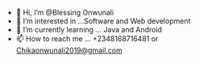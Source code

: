 - 👋 Hi, I’m @Blessing Onwunali
- 👀 I’m interested in ...Software and Web development
- 🌱 I’m currently learning ... Java and Android
- 📫 How to reach me ... +2348168716481 or Chikaonwunali2019@gmail.com

<!---
Blessing is a ✨ special ✨ repository because its `README.md` (this file) appears on your GitHub profile.
You can click the Preview link to take a look at your changes.
--->
